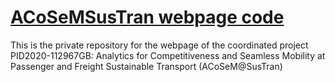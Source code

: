 # [ACoSeMSusTran webpage code](https://ACoSeMSusTran.github.io)

This is the private repository for the webpage of the coordinated project PID2020-112967GB: Analytics for Competitiveness and Seamless Mobility at Passenger and Freight Sustainable Transport (ACoSeM@SusTran)
